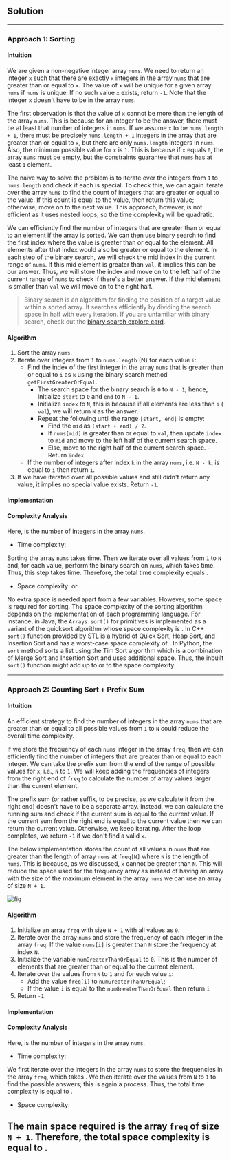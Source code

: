 ## Solution

* * *

### Approach 1: Sorting

#### Intuition

We are given a non-negative integer array `nums`. We need to return an integer `x` such that there are exactly `x` integers in the array `nums` that are greater than or equal to `x`. The value of `x` will be unique for a given array `nums` if `nums` is unique. If no such value `x` exists, return `-1`. Note that the integer `x` doesn't have to be in the array `nums`.

The first observation is that the value of `x` cannot be more than the length of the array `nums`. This is because for an integer to be the answer, there must be at least that number of integers in `nums`. If we assume `x` to be `nums.length + 1`, there must be precisely `nums.length + 1` integers in the array that are greater than or equal to `x`, but there are only `nums.length` integers in `nums`. Also, the minimum possible value for `x` is `1`. This is because if `x` equals `0`, the array `nums` must be empty, but the constraints guarantee that `nums` has at least `1` element.

The naive way to solve the problem is to iterate over the integers from `1` to `nums.length` and check if each is special. To check this, we can again iterate over the array `nums` to find the count of integers that are greater or equal to the value. If this count is equal to the value, then return this value; otherwise, move on to the next value. This approach, however, is not efficient as it uses nested loops, so the time complexity will be quadratic.

We can efficiently find the number of integers that are greater than or equal to an element if the array is sorted. We can then use binary search to find the first index where the value is greater than or equal to the element. All elements after that index would also be greater or equal to the element. In each step of the binary search, we will check the mid index in the current range of `nums`. If this mid element is greater than `val`, it implies this can be our answer. Thus, we will store the index and move on to the left half of the current range of `nums` to check if there's a better answer. If the mid element is smaller than `val` we will move on to the right half.

> Binary search is an algorithm for finding the position of a target value within a sorted array. It searches efficiently by dividing the search space in half with every iteration. If you are unfamiliar with binary search, check out the [binary search explore card](https://leetcode.com/explore/learn/card/binary-search/).

#### Algorithm

1. Sort the array `nums`.
2. Iterate over integers from `1` to `nums.length` (N) for each value `i`:
   - Find the index of the first integer in the array `nums` that is greater than or equal to `i` as `k` using the binary search method `getFirstGreaterOrEqual`.
     - The search space for the binary search is `0` to `N - 1`; hence, initialize `start` to `0` and `end` to `N - 1`.
     - Initialize `index` to `N`, this is because if all elements are less than `i` ( `val`), we will return `N` as the answer.
     - Repeat the following until the range `[start, end]` is empty:
       - Find the `mid` as `(start + end) / 2`.
       - If `nums[mid]` is greater than or equal to `val`, then update `index` to `mid` and move to the left half of the current search space.
       - Else, move to the right half of the current search space.
          \- Return `index`.
   - If the number of integers after index `k` in the array `nums`, i.e. `N - k`, is equal to `i` then return `i`.
3. If we have iterated over all possible values and still didn't return any value, it implies no special value exists. Return `-1`.


#### Implementation

#### Complexity Analysis

Here,  is the number of integers in the array `nums`.

- Time complexity:

Sorting the array `nums` takes  time. Then we iterate over all values from `1` to `N` and, for each value, perform the binary search on `nums`, which takes  time. Thus, this step takes  time. Therefore, the total time complexity equals .

- Space complexity:  or

No extra space is needed apart from a few variables. However, some space is required for sorting. The space complexity of the sorting algorithm depends on the implementation of each programming language. For instance, in Java, the `Arrays.sort()` for primitives is implemented as a variant of the quicksort algorithm whose space complexity is . In C++ `sort()` function provided by STL is a hybrid of Quick Sort, Heap Sort, and Insertion Sort and has a worst-case space complexity of . In Python, the `sort` method sorts a list using the Tim Sort algorithm which is a combination of Merge Sort and Insertion Sort and uses  additional space. Thus, the inbuilt `sort()` function might add up to  or  to the space complexity.

* * *

### Approach 2: Counting Sort + Prefix Sum

#### Intuition

An efficient strategy to find the number of integers in the array `nums` that are greater than or equal to all possible values from `1` to `N` could reduce the overall time complexity.

If we store the frequency of each `nums` integer in the array `freq`, then we can efficiently find the number of integers that are greater than or equal to each integer. We can take the prefix sum from the end of the range of possible values for `x`, i.e., `N` to `1`. We will keep adding the frequencies of integers from the right end of `freq` to calculate the number of array values larger than the current element.

The prefix sum (or rather suffix, to be precise, as we calculate it from the right end) doesn't have to be a separate array. Instead, we can calculate the running sum and check if the current sum is equal to the current value. If the current sum from the right end is equal to the current value then we can return the current value. Otherwise, we keep iterating. After the loop completes, we return `-1` if we don't find a valid `x`.

The below implementation stores the count of all values in `nums` that are greater than the length of array `nums` at `freq[N]` where `N` is the length of `nums`. This is because, as we discussed, `x` cannot be greater than `N`. This will reduce the space used for the frequency array as instead of having an array with the size of the maximum element in the array `nums` we can use an array of size `N + 1`.

![fig](https://leetcode.com/problems/special-array-with-x-elements-greater-than-or-equal-x/Figures/1608/1608A.png)

#### Algorithm

1. Initialize an array `freq` with size `N + 1` with all values as `0`.
2. Iterate over the array `nums` and store the frequency of each integer in the array `freq`. If the value `nums[i]` is greater than `N` store the frequency at index `N`.
3. Initialize the variable `numGreaterThanOrEqual` to `0`. This is the number of elements that are greater than or equal to the current element.
4. Iterate over the values from `N` to `1` and for each value `i`:
   - Add the value `freq[i]` to `numGreaterThanOrEqual`;
   - If the value `i` is equal to the `numGreaterThanOrEqual` then return `i`
5. Return `-1`.


#### Implementation

#### Complexity Analysis

Here,  is the number of integers in the array `nums`.

- Time complexity:

We first iterate over the integers in the array `nums` to store the frequencies in the array `freq`, which takes . We then iterate over the values from `N` to `1` to find the possible answers; this is again a  process. Thus, the total time complexity is equal to .

- Space complexity:

## The main space required is the array `freq` of size `N + 1`. Therefore, the total space complexity is equal to .